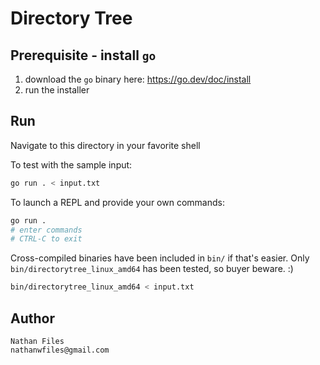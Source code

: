 # Directory Tree

## Prerequisite - install `go`

1. download the `go` binary here: https://go.dev/doc/install
2. run the installer

## Run

Navigate to this directory in your favorite shell

To test with the sample input:
```bash
go run . < input.txt
```

To launch a REPL and provide your own commands:
```bash
go run .
# enter commands
# CTRL-C to exit
```

Cross-compiled binaries have been included in `bin/` if that's easier.
Only `bin/directorytree_linux_amd64` has been tested, so buyer beware. :)
```bash
bin/directorytree_linux_amd64 < input.txt
```

## Author

```
Nathan Files
nathanwfiles@gmail.com
```

